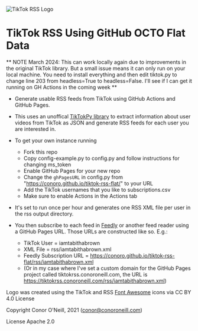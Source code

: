 ![TikTok RSS Logo](https://tiktokrss.conoroneill.com/favicon-32x32.png)
# TikTok RSS Using GitHub OCTO Flat Data


** NOTE March 2024: This can work locally again due to improvements in the original TikTok library. But a small issue means it can only run on your local machine. You need to install everything and then edit tiktok.py to change line 203 from headless=True to headless=False. I'll see if I can get it running on GH Actions in the coming week **

* Generate usable RSS feeds from TikTok using GitHub Actions and GitHub Pages.

* This uses an unoffical [TikTokPy library](https://github.com/davidteather/TikTok-Api) to extract information about user videos from TikTok as JSON and generate RSS feeds for each user you are interested in.

* To get your own instance running
    * Fork this repo 
    * Copy config-example.py to config.py and follow instructions for changing ms_token 
    * Enable GitHub Pages for your new repo
    * Change the `ghPagesURL` in config.py from "https://conoro.github.io/tiktok-rss-flat/" to your URL
    * Add the TikTok usernames that you like to subscriptions.csv
    * Make sure to enable Actions in the Actions tab 

* It's set to run once per hour and generates one RSS XML file per user in the rss output directory.

* You then subscribe to each feed in [Feedly](https://www.feedly.com) or another feed reader using a GitHub Pages URL. Those URLs are constructed like so. E.g.:

    * TikTok User = iamtabithabrown
    * XML File = rss/iamtabithabrown.xml
    * Feedly Subscription URL = https://conoro.github.io/tiktok-rss-flat/rss/iamtabithabrown.xml
    * (Or in my case where I've set a custom domain for the GitHub Pages project called tiktokrss.conoroneill.com, the URL is https://tiktokrss.conoroneill.com/rss/iamtabithabrown.xml)

Logo was created using the TikTok and RSS [Font Awesome](https://fontawesome.com/license/free) icons via CC BY 4.0 License

Copyright Conor O'Neill, 2021 (conor@conoroneill.com)

License Apache 2.0


